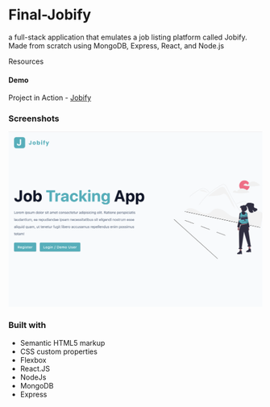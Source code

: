 # Final-Jobify

a full-stack application that emulates a job listing platform called Jobify. Made from scratch using MongoDB, Express, React, and Node.js

Resources

#### Demo

Project in Action - [Jobify](https://bryansjobify.onrender.com/)

### Screenshots

![screenshot](/public/assets/jobifyhomepage.jpg)

### Built with

- Semantic HTML5 markup
- CSS custom properties
- Flexbox
- React.JS
- NodeJs
- MongoDB
- Express
